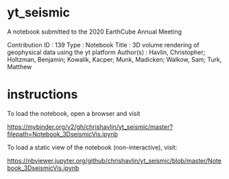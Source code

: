 # yt_seismic
A notebook submitted to the 2020 EarthCube Annual Meeting

Contribution ID  : 139
Type             : Notebook
Title            : 3D volume rendering of geophysical data using the yt platform
Author(s)        : Havlin, Christopher; Holtzman, Benjamin; Kowalik, Kacper; Munk, Madicken; Walkow, Sam; Turk, Matthew

# instructions

To load the notebook, open a browser and visit

https://mybinder.org/v2/gh/chrishavlin/yt_seismic/master?filepath=Notebook_3DseismicVis.ipynb


To load a static view of the notebook (non-interactive), visit: 

https://nbviewer.jupyter.org/github/chrishavlin/yt_seismic/blob/master/Notebook_3DseismicVis.ipynb

